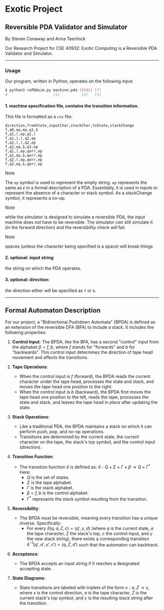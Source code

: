# Exotic Project

## Reversible PDA Validator and Simulator

By Steven Conaway and Anna Teerlinck

Our Research Project for CSE 40932: Exotic Computing is a Reversible PDA Validator and Simulator.

---

### Usage

Our program, written in Python, operates on the following input:

```sh
$ python3 rePDAsim.py machine.pda [0101] [f]
#                     [1]          [2]   [3]
```

#### 1. machine specification file, contains the transition information.

This file is formatted as a `csv` file:

```csv
direction,fromState,inputChar,stackChar,toState,stackChange
f,q0,ep,ep,q1,$
f,q1,(,ep,q1,(
f,q1,),(,q2,ep
f,q2,),(,q2,ep
f,q2,ep,$,q3,ep
f,q1,),ep,qerr,ep
f,q1,ep,$,qerr,ep
f,q2,(,ep,qerr,ep
f,q2,ep,$,qerr,ep
```

> [!NOTE]
> The `ep` symbol is used to represent the empty string. `ep` represents the same as $\epsilon$ in a formal description of a PDA.
> Essentially, it is used in inputs to represent the absence of a character or stack symbol. As a stackChange symbol, it represents a no-op.

> [!NOTE]
> while the simulator is designed to simulate a reversible PDA, the input machine does _not_ have to be reversible.
> The simulator _can_ still simulate it (in the forward direction) and the reversibility check _will_ fail.

> [!NOTE]
> spaces (unless the character being specified is a space) will break things

<!-- these should render nicely but idk if it will (thanks internet) -->

#### 2. optional: input string

the string on which the PDA operates.

#### 3. optional: direction:

the direction either will be specified as `f` or `b`.

---

## Formal Automaton Description

For our project, a "Bidirectional Pushdown Automata" (BPDA) is defined as an extension of the reversible DFA (BFA) to include a stack. It includes the following properties:

1. **Control Input**: The BPDA, like the BFA, has a second "control" input from the alphabet $\beta = {f, b}$, where $f$ stands for "forwards" and $b$ for "backwards". This control input determines the direction of tape head movement and affects the transitions.

2. **Tape Operations**:

   - When the control input is $f$ (forward), the BPDA reads the current character under the tape head, processes the state and stack, and moves the tape head one position to the right.
   - When the control input is $b$ (backward), the BPDA first moves the tape head one position to the left, reads the tape, processes the state and stack, and leaves the tape head in place after updating the state.

3. **Stack Operations**:

   - Like a traditional PDA, the BPDA maintains a stack on which it can perform push, pop, and no-op operations.
   - Transitions are determined by the current state, the current character on the tape, the stack's top symbol, and the control input (direction).

4. **Transition Function**:

   - The transition function $\delta$ is defined as: $\delta: Q \times \Sigma \times \Gamma \times \beta \to Q \times \Gamma^*$
     Here:
     - $Q$ is the set of states.
     - $\Sigma$ is the tape alphabet.
     - $\Gamma$ is the stack alphabet.
     - $\beta = {f, b}$ is the control alphabet.
     - $\Gamma^*$ represents the stack symbol resulting from the transition.

5. **Reversibility**:

   - The BPDA must be reversible, meaning every transition has a unique inverse. Specifically:
     - For every $\delta(q, a, Z, c) = (q', \gamma, d)$ (where $q$ is the current state, $a$ the tape character, $Z$ the stack's top, $c$ the control input, and $\gamma$ the new stack string), there exists a corresponding transition $\delta^{-1}(q', a', \gamma', c') = (q, Z, d')$ such that the automaton can backtrack.

6. **Acceptance**:

   - The BPDA accepts an input string if it reaches a designated accepting state.

7. **State Diagrams**:
   - State transitions are labeled with triplets of the form $x:a, Z \to \gamma$, where $x$ is the control direction, $a$ is the tape character, $Z$ is the current stack's top symbol, and $\gamma$ is the resulting stack string after the transition.
